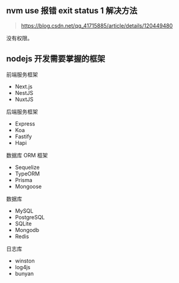 ## nvm use 报错 exit status 1 解决方法

> https://blog.csdn.net/qq_41715885/article/details/120449480

没有权限。

## nodejs 开发需要掌握的框架

前端服务框架

- Next.js
- NestJS
- NuxtJS

后端服务框架

- Express
- Koa
- Fastify
- Hapi

数据库 ORM 框架

- Sequelize
- TypeORM
- Prisma
- Mongoose

数据库

- MySQL
- PostgreSQL
- SQLite
- Mongodb
- Redis

日志库

- winston
- log4js
- bunyan
